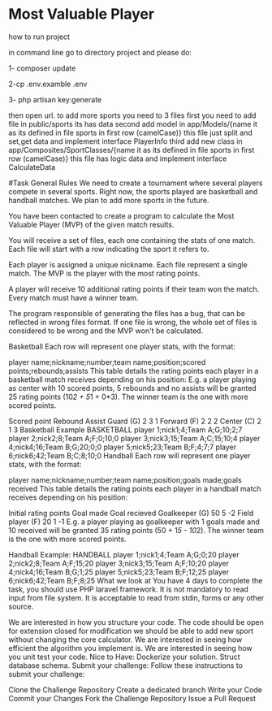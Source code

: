 # Most Valuable Player
how to run project 

in command line go to directory project and please do:

1- composer update

2-cp .env.examble .env

3- php artisan key:generate

then open url.
to add more sports you need to 3 files
first you need to add file in public/sports its has data
second add model in app/Models/{name it as its defined in file sports in first row (camelCase)} this file just split and set,get data and implement interface PlayerInfo
third add new class in app/Composites/SportClasses/{name it as its defined in file sports in first row (camelCase)} this file has logic data and implement interface CalculateData

#Task
General Rules
We need to create a tournament where several players compete in several sports. Right now, the sports played are basketball and handball matches. We plan to add more sports in the future.

You have been contacted to create a program to calculate the Most Valuable Player (MVP) of the given match results.

You will receive a set of files, each one containing the stats of one match. Each file will start with a row indicating the sport it refers to.

Each player is assigned a unique nickname. Each file represent a single match. The MVP is the player with the most rating points.

A player will receive 10 additional rating points if their team won the match. Every match must have a winner team.

The program responsible of generating the files has a bug, that can be reflected in wrong files format. If one file is wrong, the whole set of files is considered to be wrong and the MVP won't be calculated.

Basketball
Each row will represent one player stats, with the format:

player name;nickname;number;team name;position;scored points;rebounds;assists
This table details the rating points each player in a basketball match receives depending on his position: E.g. a player playing as center with 10 scored points, 5 rebounds and no assists will be granted 25 rating points (10*2 + 5*1 + 0*3). The winner team is the one with more scored points.

Scored point	Rebound	Assist
Guard (G)	2	3	1
Forward (F)	2	2	2
Center (C)	2	1	3
Basketball Example
  BASKETBALL
  player 1;nick1;4;Team A;G;10;2;7
  player 2;nick2;8;Team A;F;0;10;0
  player 3;nick3;15;Team A;C;15;10;4
  player 4;nick4;16;Team B;G;20;0;0
  player 5;nick5;23;Team B;F;4;7;7
  player 6;nick6;42;Team B;C;8;10;0
Handball
Each row will represent one player stats, with the format:

player name;nickname;number;team name;position;goals made;goals received
This table details the rating points each player in a handball match receives depending on his position:

Initial rating points	Goal made	Goal recieved
Goalkeeper (G)	    50	5   -2
Field player (F)	20	1	-1
E.g. a player playing as goalkeeper with 1 goals made and 10 received will be granted 35 rating points (50 + 1*5 - 10*2). The winner team is the one with more scored points.

Handball Example:
  HANDBALL
  player 1;nick1;4;Team A;G;0;20
  player 2;nick2;8;Team A;F;15;20
  player 3;nick3;15;Team A;F;10;20
  player 4;nick4;16;Team B;G;1;25
  player 5;nick5;23;Team B;F;12;25
  player 6;nick6;42;Team B;F;8;25
What we look at
You have 4 days to complete the task, you should use PHP laravel framework. It is not mandatory to read input from file system. It is acceptable to read from stdin, forms or any other source.

We are interested in how you structure your code.
The code should be open for extension closed for modification we should be able to add new sport without changing the core calculator.
We are interested in seeing how efficient the algorithm you implement is.
We are interested in seeing how you unit test your code.
Nice to Have:
Dockerize your solution.
Struct database schema.
Submit your challenge:
Follow these instructions to submit your challenge:

Clone the Challenge Repository
Create a dedicated branch
Write your Code
Commit your Changes
Fork the Challenge Repository
Issue a Pull Request
